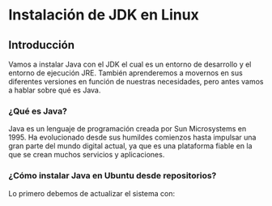 <div>

# Instalación de JDK en Linux
## Introducción
Vamos a instalar Java con el JDK el cual es un entorno de desarrollo y el entorno de ejecución JRE. También aprenderemos a movernos en sus diferentes versiones en función de nuestras necesidades, pero antes vamos a hablar sobre qué es Java.
### ¿Qué es Java?
Java es un lenguaje de programación creada por Sun Microsystems en 1995. Ha evolucionado desde sus humildes comienzos hasta impulsar una gran parte del mundo digital actual, ya que es una plataforma fiable en la que se crean muchos servicios y aplicaciones.   
### ¿Cómo instalar Java en Ubuntu desde repositorios?
Lo primero debemos de actualizar el sistema con:

</div>
